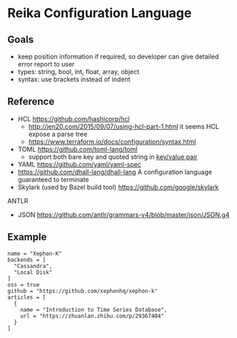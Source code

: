# Reika Configuration Language

## Goals

- keep position information if required, so developer can give detailed error report to user
- types: string, bool, int, float, array, object
- syntax: use brackets instead of indent

## Reference

- HCL https://github.com/hashicorp/hcl
  - http://jen20.com/2015/09/07/using-hcl-part-1.html it seems HCL expose a parse tree
  - https://www.terraform.io/docs/configuration/syntax.html
- TOML https://github.com/toml-lang/toml
  - support both bare key and quoted string in [key/value pair](https://github.com/toml-lang/toml#keyvalue-pair)
- YAML https://github.com/yaml/yaml-spec
- https://github.com/dhall-lang/dhall-lang A configuration language guaranteed to terminate
- Skylark (used by Bazel build tool) https://github.com/google/skylark

ANTLR

- JSON https://github.com/antlr/grammars-v4/blob/master/json/JSON.g4

## Example

````
name = "Xephon-K"
backends = [
  "Cassandra",
  "Local Disk"
]
oss = true
github = "https://github.com/xephonhq/xephon-k"
articles = [
  {
    name = "Introduction to Time Series Database",
    url = "https://zhuanlan.zhihu.com/p/29367404"
  }
]
````
